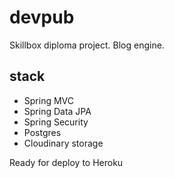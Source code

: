 # devpub
Skillbox diploma project.
Blog engine.

## stack
<ul>
<li>Spring MVC</li>
<li>Spring Data JPA</li>
<li>Spring Security</li>
<li>Postgres</li>
<li>Cloudinary storage</li>
</ul>

Ready for deploy to Heroku

